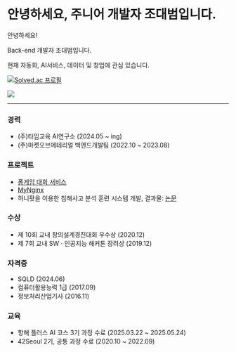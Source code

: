# 안녕하세요, 주니어 개발자 조대범입니다.

안녕하세요!

Back-end 개발자 조대범입니다.

현재 자동화, AI서비스, 데이터 및 창업에 관심 있습니다.


<!--
**DBrider3/DBrider3** is a ✨ _special_ ✨ repository because its `README.md` (this file) appears on your GitHub profile.

Here are some ideas to get you started:

- 🔭 I’m currently working on ...
- 🌱 I’m currently learning ...
- 👯 I’m looking to collaborate on ...
- 🤔 I’m looking for help with ...
- 💬 Ask me about ...
- 📫 How to reach me: ...
- 😄 Pronouns: ...
- ⚡ Fun fact: ...
-->

[![Solved.ac 프로필](http://mazassumnida.wtf/api/v2/generate_badge?boj=dominic743)](https://solved.ac/dominic743)

<a href="https://hhpluscertificateofcompletion.oopy.io/">
  <img src="https://static.spartacodingclub.kr/hanghae99/plus/completion/badge_purple.svg" />
</a>

---
### 경력
- (주)타임교육 AI연구소 (2024.05 ~ ing)
- (주)마켓오브메테리얼 백엔드개발팀 (2022.10 ~ 2023.08)

### 프로젝트
- [퐁게임 대회 서비스]()
- [MyNginx]()
- 허니팟을 이용한 침해사고 분석 훈련 시스템 개발, 결과물: [논문](https://dl.acm.org/doi/pdf/10.1145/3440943.3444738)

### 수상
- 제 10회 교내 창의설계경진대회 우수상 (2020.12)
- 제 7회 교내 SW · 인공지능 해커톤 장려상 (2019.12)
  
### 자격증
- SQLD (2024.06)
- 컴퓨터활용능력 1급 (2017.09)
- 정보처리산업기사 (2016.11)

### 교육
- 항해 플러스 AI 코스 3기 과정 수료 (2025.03.22 ~ 2025.05.24)
- 42Seoul 2기, 공통 과정 수료 (2020.10 ~ 2022.09)

